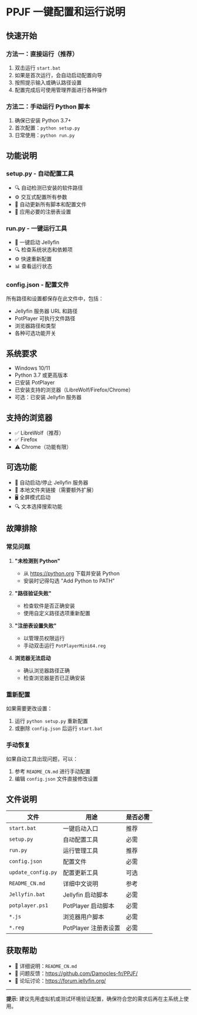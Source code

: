 # PPJF 一键配置和运行说明

## 快速开始

### 方法一：直接运行（推荐）
1. 双击运行 `start.bat`
2. 如果是首次运行，会自动启动配置向导
3. 按照提示输入或确认路径设置
4. 配置完成后可使用管理界面进行各种操作

### 方法二：手动运行 Python 脚本
1. 确保已安装 Python 3.7+
2. 首次配置：`python setup.py`
3. 日常使用：`python run.py`

## 功能说明

### setup.py - 自动配置工具
- 🔍 自动检测已安装的软件路径
- ⚙️ 交互式配置所有参数
- 📝 自动更新所有脚本和配置文件
- 🔧 应用必要的注册表设置

### run.py - 一键运行工具  
- 🚀 一键启动 Jellyfin
- 🔍 检查系统状态和依赖项
- ⚙️ 快速重新配置
- 📊 查看运行状态

### config.json - 配置文件
所有路径和设置都保存在此文件中，包括：
- Jellyfin 服务器 URL 和路径
- PotPlayer 可执行文件路径
- 浏览器路径和类型
- 各种可选功能开关

## 系统要求

- Windows 10/11
- Python 3.7 或更高版本
- 已安装 PotPlayer
- 已安装支持的浏览器（LibreWolf/Firefox/Chrome）
- 可选：已安装 Jellyfin 服务器

## 支持的浏览器

- ✅ LibreWolf（推荐）
- ✅ Firefox
- ⚠️ Chrome（功能有限）

## 可选功能

- 🔄 自动启动/停止 Jellyfin 服务器
- 📁 本地文件夹链接（需要额外扩展）
- 🖥️ 全屏模式启动
- 🔍 文本选择搜索功能

## 故障排除

### 常见问题

1. **"未检测到 Python"**
   - 从 https://python.org 下载并安装 Python
   - 安装时记得勾选 "Add Python to PATH"

2. **"路径验证失败"**
   - 检查软件是否正确安装
   - 使用自定义路径选项重新配置

3. **"注册表设置失败"**
   - 以管理员权限运行
   - 手动双击运行 `PotPlayerMini64.reg`

4. **浏览器无法启动**
   - 确认浏览器路径正确
   - 检查浏览器是否已正确安装

### 重新配置

如果需要更改设置：
1. 运行 `python setup.py` 重新配置
2. 或删除 `config.json` 后运行 `start.bat`

### 手动恢复

如果自动工具出现问题，可以：
1. 参考 `README_CN.md` 进行手动配置
2. 编辑 `config.json` 文件直接修改设置

## 文件说明

| 文件 | 用途 | 是否必需 |
|------|------|----------|
| `start.bat` | 一键启动入口 | 推荐 |
| `setup.py` | 自动配置工具 | 必需 |
| `run.py` | 运行管理工具 | 推荐 |
| `config.json` | 配置文件 | 必需 |
| `update_config.py` | 配置更新工具 | 可选 |
| `README_CN.md` | 详细中文说明 | 参考 |
| `Jellyfin.bat` | Jellyfin 启动脚本 | 必需 |
| `potplayer.ps1` | PotPlayer 启动脚本 | 必需 |
| `*.js` | 浏览器用户脚本 | 必需 |
| `*.reg` | PotPlayer 注册表设置 | 必需 |

## 获取帮助

- 📖 详细说明：`README_CN.md`
- 🐛 问题反馈：https://github.com/Damocles-fr/PPJF/
- 💬 论坛讨论：https://forum.jellyfin.org/

---

**提示**: 建议先用虚拟机或测试环境验证配置，确保符合您的需求后再在主系统上使用。
